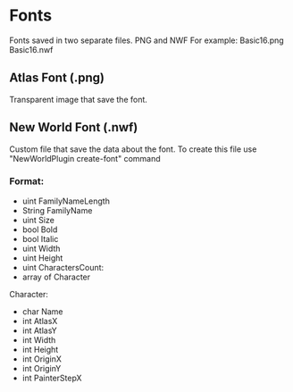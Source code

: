 # Fonts
Fonts saved in two separate files. PNG and NWF
For example:
Basic16.png
Basic16.nwf

## Atlas Font (.png)
Transparent image that save the font.

## New World Font (.nwf)
Custom file that save the data about the font.
To create this file use "NewWorldPlugin create-font" command

### Format:
* uint FamilyNameLength
* String FamilyName
* uint Size
* bool Bold
* bool Italic
* uint Width
* uint Height
* uint CharactersCount:
* array of Character

Character:
* char Name
* int AtlasX
* int AtlasY
* int Width
* int Height
* int OriginX
* int OriginY
* int PainterStepX